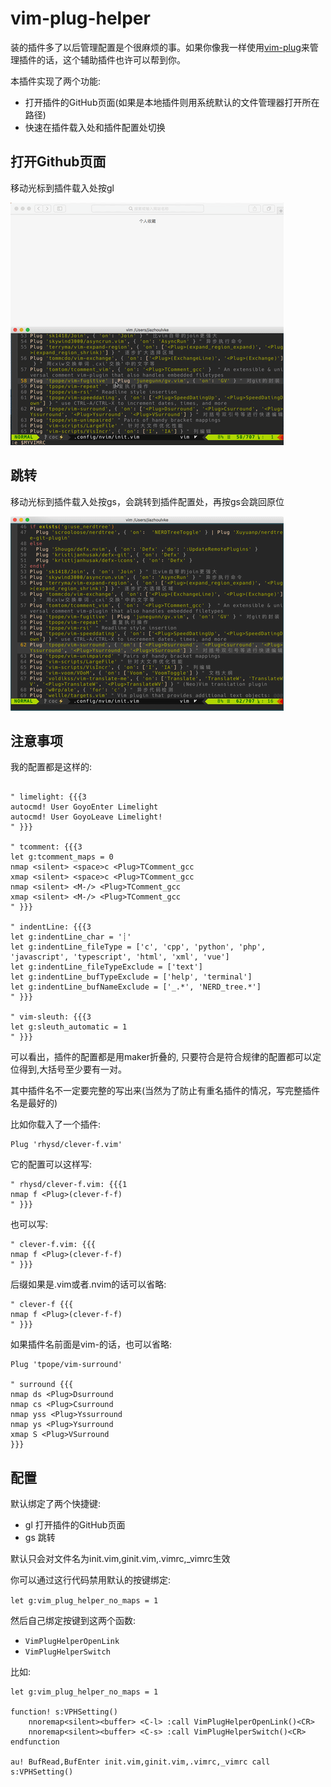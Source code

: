 # vim-plug-helper #

装的插件多了以后管理配置是个很麻烦的事。如果你像我一样使用[vim-plug](https://github.com/junegunn/vim-plug)来管理插件的话，这个辅助插件也许可以帮到你。

本插件实现了两个功能:

* 打开插件的GitHub页面(如果是本地插件则用系统默认的文件管理器打开所在路径)
* 快速在插件载入处和插件配置处切换

## 打开Github页面 ##

移动光标到插件载入处按gl

![](https://raw.githubusercontent.com/jiazhoulvke/vim-plug-helper.vim/master/screenshots/gl.gif)

## 跳转 ##

移动光标到插件载入处按gs，会跳转到插件配置处，再按gs会跳回原位

![](https://raw.githubusercontent.com/jiazhoulvke/vim-plug-helper.vim/master/screenshots/gs.gif)

## 注意事项 ##

我的配置都是这样的: 

```vim

" limelight: {{{3
autocmd! User GoyoEnter Limelight
autocmd! User GoyoLeave Limelight!
" }}}

" tcomment: {{{3
let g:tcomment_maps = 0
nmap <silent> <space>c <Plug>TComment_gcc
xmap <silent> <space>c <Plug>TComment_gcc
nmap <silent> <M-/> <Plug>TComment_gcc
xmap <silent> <M-/> <Plug>TComment_gcc
" }}}

" indentLine: {{{3
let g:indentLine_char = '┊'
let g:indentLine_fileType = ['c', 'cpp', 'python', 'php', 'javascript', 'typescript', 'html', 'xml', 'vue']
let g:indentLine_fileTypeExclude = ['text']
let g:indentLine_bufTypeExclude = ['help', 'terminal']
let g:indentLine_bufNameExclude = ['_.*', 'NERD_tree.*']
" }}}

" vim-sleuth: {{{3
let g:sleuth_automatic = 1
" }}}

```

可以看出，插件的配置都是用maker折叠的, 只要符合是符合规律的配置都可以定位得到,大括号至少要有一对。

其中插件名不一定要完整的写出来(当然为了防止有重名插件的情况，写完整插件名是最好的)

比如你载入了一个插件:

```vim
Plug 'rhysd/clever-f.vim'
```
它的配置可以这样写:

```vim
" rhysd/clever-f.vim: {{{1
nmap f <Plug>(clever-f-f)
" }}}
```

也可以写:

```vim
" clever-f.vim: {{{
nmap f <Plug>(clever-f-f)
" }}}
```

后缀如果是.vim或者.nvim的话可以省略:

```vim
" clever-f {{{
nmap f <Plug>(clever-f-f)
" }}}
```

如果插件名前面是vim-的话，也可以省略:

```vim
Plug 'tpope/vim-surround'

" surround {{{
nmap ds <Plug>Dsurround
nmap cs <Plug>Csurround
nmap yss <Plug>Yssurround
nmap ys <Plug>Ysurround
xmap S <Plug>VSurround
}}}
```

## 配置 ##

默认绑定了两个快捷键:

* gl 打开插件的GitHub页面
* gs 跳转

默认只会对文件名为init.vim,ginit.vim,.vimrc,_vimrc生效

你可以通过这行代码禁用默认的按键绑定:

`let g:vim_plug_helper_no_maps = 1`

然后自己绑定按键到这两个函数:

* `VimPlugHelperOpenLink`
* `VimPlugHelperSwitch`

比如:

```vim
let g:vim_plug_helper_no_maps = 1

function! s:VPHSetting()
	nnoremap<silent><buffer> <C-l> :call VimPlugHelperOpenLink()<CR>
	nnoremap<silent><buffer> <C-s> :call VimPlugHelperSwitch()<CR>
endfunction

au! BufRead,BufEnter init.vim,ginit.vim,.vimrc,_vimrc call s:VPHSetting()
```
